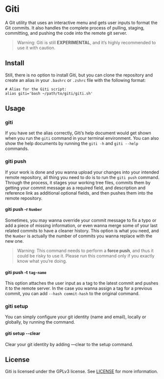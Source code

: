 # Giti
A Git utility that uses an interactive menu and gets user inputs to format the Git commits. It also handles the complete process of pulling, staging, committing, and pushing the code into the remote git server.

> Warning: Giti is still **EXPERIMENTAL**, and it’s highly recommended to use it with caution.

## Install
Still, there is no option to install Giti, but you can clone the repository and create an alias in your `.bashrc` or `.zshrc` file with the following format:
```
# Alias for the Giti script:
alias giti='bash ~/path/to/giti/giti.sh'
```

## Usage
### giti

If you have set the alias correctly, Giti’s help document would get shown when you run the `giti` command in your terminal environment. You can also show the help documents by running the `giti -h` and `giti --help` commands.

### giti push

If your work is done and you wanna upload your changes into your intended remote repository, all thing you need to do is to run the `giti push` command. Through the process, it stages your working tree files, commits them by getting your commit message as a required field, and description and reference link as additional optional fields, and then pushes them into the remote repository.

#### giti push -r `Number`

Sometimes, you may wanna override your commit message to fix a typo or add a piece of missing information, or even wanna merge some of your last related commits to have a cleaner history. This option is what you need, and the `Number` is actually the number of commits you wanna replace with the new one.
> Warning: This command needs to perform a **force push**, and thus it could be risky to use it. Please run this command only if you exactly know what you’re doing.

#### giti push -t `tag-name`

This option attaches the user input as a tag to the latest commit and pushes it to the remote server. In the case you wanna assign a tag for a previous commit, you can add `--hash commit-hash` to the original command.

### giti setup

You can simply configure your git identity (name and email), locally or globally, by running the command.

#### giti setup --clear

Clear your git identity by adding —clear to the setup command.

## License
Giti is licensed under the GPLv3 license. See [LICENSE](https://github.com/mohsen-karami/giti/blob/master/LICENSE) for more information.
